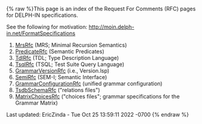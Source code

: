{% raw %}This page is an index of the Request For Comments (RFC) pages for
DELPH-IN specifications.

See the following for motivation:
<http://moin.delph-in.net/FormatSpecifications>

1. [MrsRfc](../MrsRFC) (MRS; Minimal Recursion Semantics)
2. [PredicateRfc](../PredicateRfc) (Semantic Predicates)
3. [TdlRfc](../TdlRFC) (TDL; Type Description Language)
4. [TsqlRfc](../TsqlRfc) (TSQL; Test Suite Query Language)
5. [GrammarVersionRfc](../GrammarVersionRfc) (i.e., Version.lsp)
6. [SemiRfc](../SemiRfc) (SEM-I; Semantic Interface)
7. [GrammarConfigurationRfc](../GrammarConfigurationRfc) (unified grammar
configuration)
8. [TsdbSchemaRfc](../TsdbSchemaRfc) ("relations files")
9. [MatrixChoicesRfc](../MatrixChoicesRfc) ("choices files"; grammar
specifications for the Grammar Matrix)

Last updated: EricZinda - Tue Oct 25 13:59:11 2022 -0700
{% endraw %}